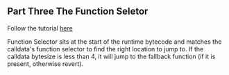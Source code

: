 ## Part Three The Function Seletor
Follow the tutorial [here](https://blog.openzeppelin.com/deconstructing-a-solidity-contract-part-iii-the-function-selector-6a9b6886ea49/)

Function Selector sits at the start of the runtime bytecode and matches the calldata's function selector to find the right location to jump to. If the calldata bytesize is less than 4, it will jump to the fallback function (if it is present, otherwise revert).

